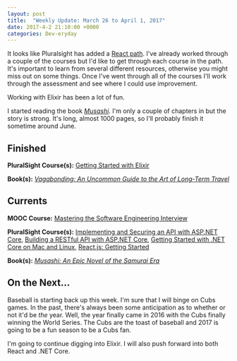 ```yaml
---
layout: post
title:  "Weekly Update: March 26 to April 1, 2017"
date: 2017-4-2 21:10:00 +0000
categories: Dev-eryday
---
```


It looks like Pluralsight has added a [React path][path]. I've already worked through a couple of the courses but I'd like to get through each course in the path. It's important to learn from several different resources, otherwise you might miss out on some things. Once I've went through all of the courses I'll work through the assessment and see where I could use improvement.

Working with Elixir has been a lot of fun.

I started reading the book *[Musashi][mus]*. I'm only a couple of chapters in but the story is strong. It's long, almost 1000 pages, so I'll probably finish it sometime around June.

Finished
--------
**PluralSight Course(s):** [Getting Started with Elixir][elixir]

**Book(s):** *[Vagabonding: An Uncommon Guide to the Art of Long-Term Travel][vaga]*

Currents
--------
**MOOC Course:** [Mastering the Software Engineering Interview][se]

**PluralSight Course(s):** [Implementing and Securing an API with ASP.NET Core][core], [Building a RESTful API with ASP.NET Core][rest], [Getting Started with .NET Core on Mac and Linux][mac], [React.js: Getting Started][react]

**Book(s):** *[Musashi: An Epic Novel of the Samurai Era][mus]*

On the Next...
--------

Baseball is starting back up this week. I'm sure that I will binge on Cubs games. In the past, there's always been some anticipation as to whether or not it'd be *the* year. Well, the year finally came in 2016 with the Cubs finally winning the World Series. The Cubs are the toast of baseball and 2017 is going to be a fun season to be a Cubs fan.

I'm going to continue digging into Elixir. I will also push forward into both React and .NET Core.

[vaga]: https://www.amazon.com/Vagabonding-Uncommon-Guide-Long-Term-Travel-ebook/dp/B000FBFMKM/ref=sr_1_1?ie=UTF8&qid=1490408843&sr=8-1&keywords=vagabonding
[elixir]: https://app.pluralsight.com/library/courses/elixir-getting-started/table-of-contents
[mus]: https://www.amazon.com/dp/B00CD428BU/ref=dp-kindle-redirect?_encoding=UTF8&btkr=1
[se]: https://www.coursera.org/learn/cs-tech-interview/
[rest]: https://app.pluralsight.com/library/courses/asp-dot-net-core-restful-api-building/table-of-contents
[mac]: https://app.pluralsight.com/library/courses/dotnet-core-mac-linux-getting-started/table-of-contents
[core]: https://app.pluralsight.com/library/courses/aspdotnetcore-implementing-securing-api/table-of-contents
[react]: https://app.pluralsight.com/library/courses/react-js-getting-started/table-of-contents
[path]: https://app.pluralsight.com/paths/skills/react